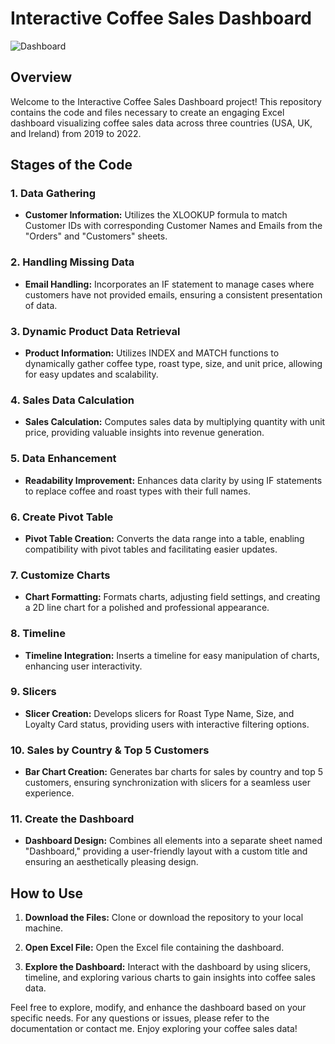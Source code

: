 # Interactive Coffee Sales Dashboard 

![Dashboard](https://github.com/Ethann93/Coffee-Sales-Dashboard/assets/133777296/c8962133-b780-47ba-ba17-6dbcaec4266a)

## Overview

Welcome to the Interactive Coffee Sales Dashboard project! This repository contains the code and files necessary to create an engaging Excel dashboard visualizing coffee sales data across three countries (USA, UK, and Ireland) from 2019 to 2022.

## Stages of the Code

### 1. Data Gathering

- **Customer Information:** Utilizes the XLOOKUP formula to match Customer IDs with corresponding Customer Names and Emails from the "Orders" and "Customers" sheets.

### 2. Handling Missing Data

- **Email Handling:** Incorporates an IF statement to manage cases where customers have not provided emails, ensuring a consistent presentation of data.

### 3. Dynamic Product Data Retrieval

- **Product Information:** Utilizes INDEX and MATCH functions to dynamically gather coffee type, roast type, size, and unit price, allowing for easy updates and scalability.

### 4. Sales Data Calculation

- **Sales Calculation:** Computes sales data by multiplying quantity with unit price, providing valuable insights into revenue generation.

### 5. Data Enhancement

- **Readability Improvement:** Enhances data clarity by using IF statements to replace coffee and roast types with their full names.

### 6. Create Pivot Table

- **Pivot Table Creation:** Converts the data range into a table, enabling compatibility with pivot tables and facilitating easier updates.

### 7. Customize Charts

- **Chart Formatting:** Formats charts, adjusting field settings, and creating a 2D line chart for a polished and professional appearance.

### 8. Timeline

- **Timeline Integration:** Inserts a timeline for easy manipulation of charts, enhancing user interactivity.

### 9. Slicers

- **Slicer Creation:** Develops slicers for Roast Type Name, Size, and Loyalty Card status, providing users with interactive filtering options.

### 10. Sales by Country & Top 5 Customers

- **Bar Chart Creation:** Generates bar charts for sales by country and top 5 customers, ensuring synchronization with slicers for a seamless user experience.

### 11. Create the Dashboard

- **Dashboard Design:** Combines all elements into a separate sheet named "Dashboard," providing a user-friendly layout with a custom title and ensuring an aesthetically pleasing design.

## How to Use

1. **Download the Files:** Clone or download the repository to your local machine.

2. **Open Excel File:** Open the Excel file containing the dashboard.

3. **Explore the Dashboard:** Interact with the dashboard by using slicers, timeline, and exploring various charts to gain insights into coffee sales data.

Feel free to explore, modify, and enhance the dashboard based on your specific needs. For any questions or issues, please refer to the documentation or contact me. Enjoy exploring your coffee sales data!
